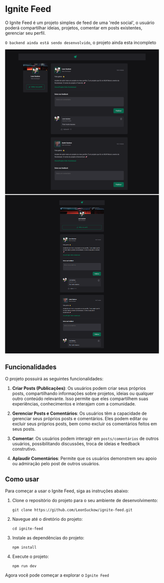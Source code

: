 # Ignite Feed

O Ignite Feed é um projeto simples de feed de uma 'rede social', o usuário poderá compartilhar ideias, projetos, comentar em posts existentes, gerenciar seu perfil.

`O backend ainda está sendo desenvolvido`, o projeto ainda esta incompleto

![Projeto Ignite Feed](https://github.com/LeonSuckow/ignite-feed/blob/main/src/assets/ignite-feed-desktop.png?raw=true)
![Projeto Ignite Feed Mobile](https://github.com/LeonSuckow/ignite-feed/blob/main/src/assets/ignite-feed-mobile.png?raw=true)

## Funcionalidades

O projeto possuirá as seguintes funcionalidades:

1. **Criar Posts (Publicações)**: Os usuários podem criar seus próprios posts, compartilhando informações sobre projetos, ideias ou qualquer outro conteúdo relevante. Isso permite que eles compartilhem suas experiências, conhecimentos e interajam com a comunidade.

2. **Gerenciar Posts e Comentários**: Os usuários têm a capacidade de gerenciar seus próprios posts e comentários. Eles podem editar ou excluir seus próprios posts, bem como excluir os comentários feitos em seus posts.

3. **Comentar**: Os usuários podem interagir em `posts/comentários` de outros usuários, possibilitando discussões, troca de ideias e feedback construtivo.
   
4. **Aplaudir Comentários**: Permite que os usuários demonstrem seu apoio ou admiração pelo post de outros usuários.

## Como usar

Para começar a usar o Ignite Feed, siga as instruções abaixo:

1. Clone o repositório do projeto para o seu ambiente de desenvolvimento:

   ```
   git clone https://github.com/LeonSuckow/ignite-feed.git
   ```

2. Navegue até o diretório do projeto:

   ```
   cd ignite-feed
   ```

3. Instale as dependências do projeto:

   ```
   npm install
   ```

4. Execute o projeto:

   ```
   npm run dev
   ```



Agora você pode começar a explorar o `Ignite Feed`
